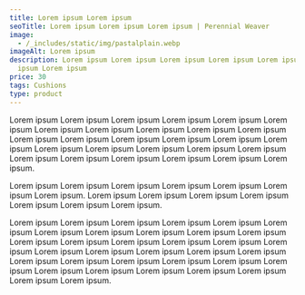 ```yaml
---
title: Lorem ipsum Lorem ipsum
seoTitle: Lorem ipsum Lorem ipsum Lorem ipsum | Perennial Weaver
image:
  - /_includes/static/img/pastalplain.webp
imageAlt: Lorem ipsum
description: Lorem ipsum Lorem ipsum Lorem ipsum Lorem ipsum Lorem ipsum Lorem
  ipsum Lorem ipsum
price: 30
tags: Cushions
type: product
---
```

Lorem ipsum Lorem ipsum Lorem ipsum Lorem ipsum Lorem ipsum Lorem ipsum Lorem ipsum Lorem ipsum Lorem ipsum Lorem ipsum Lorem ipsum Lorem ipsum Lorem ipsum Lorem ipsum Lorem ipsum Lorem ipsum Lorem ipsum Lorem ipsum Lorem ipsum Lorem ipsum Lorem ipsum Lorem ipsum Lorem ipsum Lorem ipsum Lorem ipsum Lorem ipsum Lorem ipsum Lorem ipsum.

Lorem ipsum Lorem ipsum Lorem ipsum Lorem ipsum Lorem ipsum Lorem ipsum Lorem ipsum. Lorem ipsum Lorem ipsum Lorem ipsum Lorem ipsum Lorem ipsum Lorem ipsum Lorem ipsum.

Lorem ipsum Lorem ipsum Lorem ipsum Lorem ipsum Lorem ipsum Lorem ipsum Lorem ipsum Lorem ipsum Lorem ipsum Lorem ipsum Lorem ipsum Lorem ipsum Lorem ipsum Lorem ipsum Lorem ipsum Lorem ipsum Lorem ipsum Lorem ipsum Lorem ipsum Lorem ipsum Lorem ipsum Lorem ipsum Lorem ipsum Lorem ipsum Lorem ipsum Lorem ipsum Lorem ipsum Lorem ipsum Lorem ipsum Lorem ipsum Lorem ipsum Lorem ipsum Lorem ipsum Lorem ipsum Lorem ipsum.

